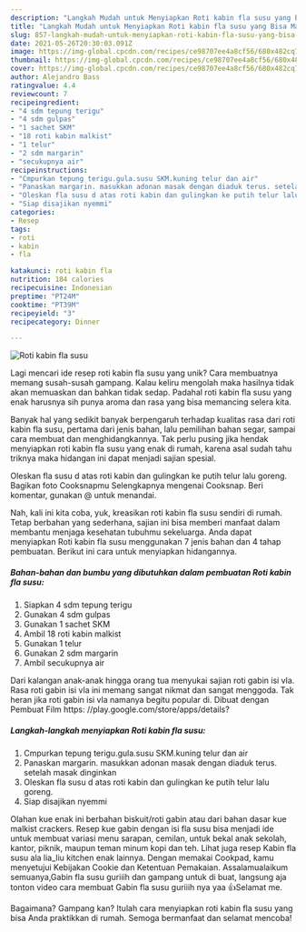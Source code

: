 ```yaml
---
description: "Langkah Mudah untuk Menyiapkan Roti kabin fla susu yang Bisa Manjain Lidah"
title: "Langkah Mudah untuk Menyiapkan Roti kabin fla susu yang Bisa Manjain Lidah"
slug: 857-langkah-mudah-untuk-menyiapkan-roti-kabin-fla-susu-yang-bisa-manjain-lidah
date: 2021-05-26T20:30:03.091Z
image: https://img-global.cpcdn.com/recipes/ce98707ee4a8cf56/680x482cq70/roti-kabin-fla-susu-foto-resep-utama.jpg
thumbnail: https://img-global.cpcdn.com/recipes/ce98707ee4a8cf56/680x482cq70/roti-kabin-fla-susu-foto-resep-utama.jpg
cover: https://img-global.cpcdn.com/recipes/ce98707ee4a8cf56/680x482cq70/roti-kabin-fla-susu-foto-resep-utama.jpg
author: Alejandro Bass
ratingvalue: 4.4
reviewcount: 7
recipeingredient:
- "4 sdm tepung terigu"
- "4 sdm gulpas"
- "1 sachet SKM"
- "18 roti kabin malkist"
- "1 telur"
- "2 sdm margarin"
- "secukupnya air"
recipeinstructions:
- "Cmpurkan tepung terigu.gula.susu SKM.kuning telur dan air"
- "Panaskan margarin. masukkan adonan masak dengan diaduk terus. setelah masak dinginkan"
- "Oleskan fla susu d atas roti kabin dan gulingkan ke putih telur lalu goreng."
- "Siap disajikan nyemmi"
categories:
- Resep
tags:
- roti
- kabin
- fla

katakunci: roti kabin fla 
nutrition: 184 calories
recipecuisine: Indonesian
preptime: "PT24M"
cooktime: "PT39M"
recipeyield: "3"
recipecategory: Dinner

---
```



![Roti kabin fla susu](https://img-global.cpcdn.com/recipes/ce98707ee4a8cf56/680x482cq70/roti-kabin-fla-susu-foto-resep-utama.jpg)

Lagi mencari ide resep roti kabin fla susu yang unik? Cara membuatnya memang susah-susah gampang. Kalau keliru mengolah maka hasilnya tidak akan memuaskan dan bahkan tidak sedap. Padahal roti kabin fla susu yang enak harusnya sih punya aroma dan rasa yang bisa memancing selera kita.

Banyak hal yang sedikit banyak berpengaruh terhadap kualitas rasa dari roti kabin fla susu, pertama dari jenis bahan, lalu pemilihan bahan segar, sampai cara membuat dan menghidangkannya. Tak perlu pusing jika hendak menyiapkan roti kabin fla susu yang enak di rumah, karena asal sudah tahu triknya maka hidangan ini dapat menjadi sajian spesial.

Oleskan fla susu d atas roti kabin dan gulingkan ke putih telur lalu goreng. Bagikan foto Cooksnapmu Selengkapnya mengenai Cooksnap. Beri komentar, gunakan @ untuk menandai.


Nah, kali ini kita coba, yuk, kreasikan roti kabin fla susu sendiri di rumah. Tetap berbahan yang sederhana, sajian ini bisa memberi manfaat dalam membantu menjaga kesehatan tubuhmu sekeluarga. Anda dapat menyiapkan Roti kabin fla susu menggunakan 7 jenis bahan dan 4 tahap pembuatan. Berikut ini cara untuk menyiapkan hidangannya.

<!--inarticleads1-->

##### Bahan-bahan dan bumbu yang dibutuhkan dalam pembuatan Roti kabin fla susu:

1. Siapkan 4 sdm tepung terigu
1. Gunakan 4 sdm gulpas
1. Gunakan 1 sachet SKM
1. Ambil 18 roti kabin malkist
1. Gunakan 1 telur
1. Gunakan 2 sdm margarin
1. Ambil secukupnya air


Dari kalangan anak-anak hingga orang tua menyukai sajian roti gabin isi vla. Rasa roti gabin isi vla ini memang sangat nikmat dan sangat menggoda. Tak heran jika roti gabin isi vla namanya begitu popular di. Dibuat dengan Pembuat Film https: //play.google.com/store/apps/details? 

<!--inarticleads2-->

##### Langkah-langkah menyiapkan Roti kabin fla susu:

1. Cmpurkan tepung terigu.gula.susu SKM.kuning telur dan air
1. Panaskan margarin. masukkan adonan masak dengan diaduk terus. setelah masak dinginkan
1. Oleskan fla susu d atas roti kabin dan gulingkan ke putih telur lalu goreng.
1. Siap disajikan nyemmi


Olahan kue enak ini berbahan biskuit/roti gabin atau dari bahan dasar kue malkist crackers. Resep kue gabin dengan isi fla susu bisa menjadi ide untuk membuat variasi menu sarapan, cemilan, untuk bekal anak sekolah, kantor, piknik, maupun teman minum kopi dan teh. Lihat juga resep Kabin fla susu ala lia_liu kitchen enak lainnya. Dengan memakai Cookpad, kamu menyetujui Kebijakan Cookie dan Ketentuan Pemakaian. Assalamualaikum semuanya,Gabin fla susu guriiih dan gampang untuk di buat, langsung aja tonton video cara membuat Gabin fla susu guriiih nya yaa 👍Selamat me. 

Bagaimana? Gampang kan? Itulah cara menyiapkan roti kabin fla susu yang bisa Anda praktikkan di rumah. Semoga bermanfaat dan selamat mencoba!
